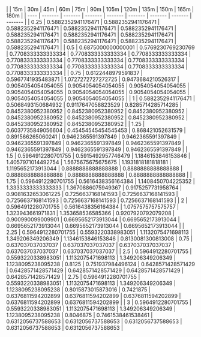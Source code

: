 | | 15m | 30m | 45m | 60m | 75m | 90m | 105m | 120m | 135m | 150m | 165m | 180m | 
| ---- | ------- | ------- | ------- | ------- | ------- | ------- | ------- | ------- |
| 0.25 | 0.5882352941176471 | 0.5882352941176471 | 0.5882352941176471 | 0.5882352941176471 | 0.5882352941176471 | 0.5882352941176471 | 0.5882352941176471 | 0.5882352941176471 | 0.5882352941176471 | 0.5882352941176471 | 0.5882352941176471 | 0.5882352941176471 | 
| 0.5 | 0.6875000000000001 | 0.5769230769230769 | 0.7708333333333334 | 0.7708333333333334 | 0.7708333333333334 | 0.7708333333333334 | 0.7708333333333334 | 0.7708333333333334 | 0.7708333333333334 | 0.7708333333333334 | 0.7708333333333334 | 0.7708333333333334 | 
| 0.75 | 0.6122448979591837 | 0.5967741935483871 | 1.0727272727272725 | 0.9473684210526317 | 0.9054054054054055 | 0.9054054054054055 | 0.9054054054054055 | 0.9054054054054055 | 0.9054054054054055 | 0.9054054054054055 | 0.9054054054054055 | 0.9054054054054055 | 
| 1 | 0.5882352941176471 | 0.5068493150684932 | 0.9117647058823529 | 0.8285714285714285 | 0.8452380952380952 | 0.8452380952380952 | 0.8452380952380952 | 0.8452380952380952 | 0.8452380952380952 | 0.8452380952380952 | 0.8452380952380952 | 0.8452380952380952 | 
| 1.25 | 0.6037735849056604 | 0.45454545454545453 | 0.868421052631579 | 0.891566265060241 | 0.9462365591397849 | 0.9462365591397849 | 0.9462365591397849 | 0.9462365591397849 | 0.9462365591397849 | 0.9462365591397849 | 0.9462365591397849 | 0.9462365591397849 | 
| 1.5 | 0.5964912280701755 | 0.5915492957746479 | 1.1846153846153846 | 1.4057971014492754 | 1.5675675675675675 | 1.1931818181818181 | 1.1195652173913044 | 0.8888888888888888 | 0.8888888888888888 | 0.8888888888888888 | 0.8888888888888888 | 0.8888888888888888 | 
| 1.75 | 0.5964912280701755 | 0.5616438356164384 | 1.1408450704225352 | 1.3333333333333333 | 1.3670886075949367 | 0.9175257731958764 | 0.9081632653061225 | 0.7256637168141593 | 0.7256637168141593 | 0.7256637168141593 | 0.7256637168141593 | 0.7256637168141593 | 
| 2 | 0.5964912280701755 | 0.5616438356164384 | 1.0757575757575757 | 1.323943661971831 | 1.353658536585366 | 0.9207920792079208 | 0.900990099009901 | 0.6695652173913044 | 0.6695652173913044 | 0.6695652173913044 | 0.6695652173913044 | 0.6695652173913044 | 
| 2.25 | 0.5964912280701755 | 0.5593220338983051 | 1.1132075471698113 | 1.349206349206349 | 1.1346153846153846 | 0.8130081300813008 | 0.75 | 0.637037037037037 | 0.637037037037037 | 0.637037037037037 | 0.637037037037037 | 0.637037037037037 | 
| 2.5 | 0.5964912280701755 | 0.5593220338983051 | 1.1132075471698113 | 1.349206349206349 | 1.1238095238095238 | 0.8125 | 0.751937984496124 | 0.6428571428571429 | 0.6428571428571429 | 0.6428571428571429 | 0.6428571428571429 | 0.6428571428571429 | 
| 2.75 | 0.5964912280701755 | 0.5593220338983051 | 1.1132075471698113 | 1.349206349206349 | 1.1238095238095238 | 0.8015873015873016 | 0.7421875 | 0.6376811594202899 | 0.6376811594202899 | 0.6376811594202899 | 0.6376811594202899 | 0.6376811594202899 | 
| 3 | 0.5964912280701755 | 0.5593220338983051 | 1.1132075471698113 | 1.349206349206349 | 1.1238095238095238 | 0.8046875 | 0.7461538461538461 | 0.6312056737588653 | 0.6312056737588653 | 0.6312056737588653 | 0.6312056737588653 | 0.6312056737588653 | 
